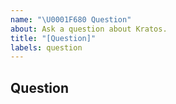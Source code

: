 ```yaml
---
name: "\U0001F680 Question"
about: Ask a question about Kratos.
title: "[Question]"
labels: question
---
```


## Question
